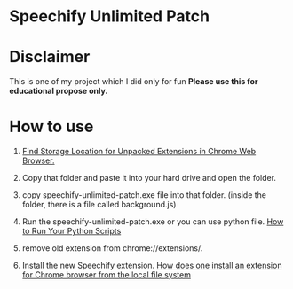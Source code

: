 # Speechify Unlimited Patch

# Disclaimer
This is one of my project which I did only for fun
**Please use this for educational propose only.**

# How to use
  1. [Find Storage Location for Unpacked Extensions in Chrome Web Browser.](https://stackoverflow.com/a/14544700/15084645)

  2. Copy that folder and paste it into your hard drive and open the folder.
  
  3. copy speechify-unlimited-patch.exe file into that folder.
  (inside the folder, there is a file called background.js)

  4. Run the speechify-unlimited-patch.exe or you can use python file. 
  [How to Run Your Python Scripts](https://realpython.com/run-python-scripts/)

  5. remove old extension from chrome://extensions/.

  6. Install the new Speechify extension.
  [How does one install an extension for Chrome browser from the local file system](https://www.youtube.com/watch?v=dhaGRJvJAII)



